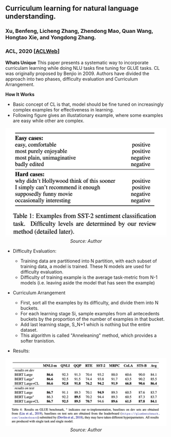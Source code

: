 ## Curriculum learning for natural language understanding.
### Xu, Benfeng, Licheng Zhang, Zhendong Mao, Quan Wang, Hongtao Xie, and Yongdong Zhang. 
### ACL, 2020 [[ACLWeb](https://www.aclweb.org/anthology/2020.acl-main.542.pdf)]

**Whats Unique**
This paper presents a systematic way to incorporate curriculam learning while doing NLU tasks fine tuning for GLUE tasks. CL was originally proposed by Benjio in 2009. Authors have divided the approach into two phases, difficulty evaluation and Curriculum Arrangement.

**How It Works**
* Basic concept of CL is that, model should be fine tuned on increasingly complex examples for effectiveness in learning.
* Following figure gives an illustationary example, where some examples are easy while other are complex. 

<p align="center">
<img width=600 src="images/NLU_CL_examples.png">
<em>Source: Author</em>
</p>

* Difficulty Evaluation:
    * Training data are partitioned into N partition, with each subset of training data, a model is trained. These N models are used for difficulty evaluation.
    * Difficulty of training example is the average task-metric from N-1 models (i.e. leaving aside the model that has seen the example)

* Curriculum Arrangement
    * First, sort all the examples by its difficulty, and divide them into N buckets.
    * For each learning stage Si, sample examples from all antecedents buckets by the proportion of the number of examples in that bucket.
    * Add last learning stage, S_N+1 which is nothing but the entire dataset.
    * This algorithm is called "Anneleaning" method, which provides a softer tranistion.

* Results:

<p align="center">
<img width=600 src="images/NLU_CL_results.png">
<em>Source: Author</em>
</p>
